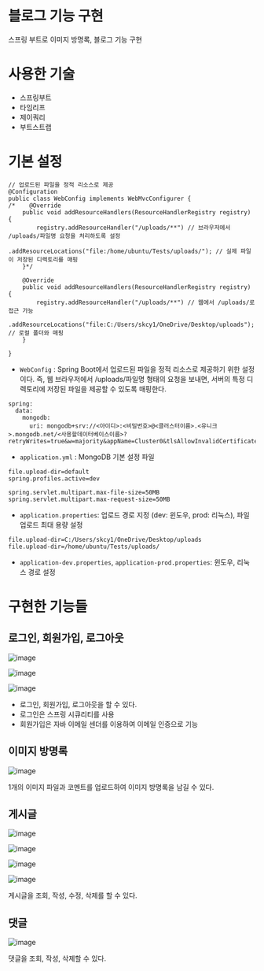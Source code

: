 # 블로그 기능 구현
스프링 부트로 이미지 방명록, 블로그 기능 구현

# 사용한 기술
- 스프링부트
- 타임리프
- 제이쿼리
- 부트스트랩

# 기본 설정
```
// 업로드된 파일을 정적 리소스로 제공
@Configuration
public class WebConfig implements WebMvcConfigurer {
/*    @Override
    public void addResourceHandlers(ResourceHandlerRegistry registry) {
        registry.addResourceHandler("/uploads/**") // 브라우저에서 /uploads/파일명 요청을 처리하도록 설정
                .addResourceLocations("file:/home/ubuntu/Tests/uploads/"); // 실제 파일이 저장된 디렉토리를 매핑
    }*/

    @Override
    public void addResourceHandlers(ResourceHandlerRegistry registry) {
        registry.addResourceHandler("/uploads/**") // 웹에서 /uploads/로 접근 가능
                .addResourceLocations("file:C:/Users/skcy1/OneDrive/Desktop/uploads");  // 로컬 폴더와 매핑
    }

}
```
- `WebConfig` : Spring Boot에서 업로드된 파일을 정적 리소스로 제공하기 위한 설정이다. 즉, 웹 브라우저에서 /uploads/파일명 형태의 요청을 보내면, 서버의 특정 디렉토리에 저장된 파일을 제공할 수 있도록 매핑한다.

```
spring:
  data:
    mongodb:
      uri: mongodb+srv://<아이디>:<비밀번호>@<클러스터이름>.<유니크>.mongodb.net/<사용할데이터베이스이름>?retryWrites=true&w=majority&appName=Cluster0&tlsAllowInvalidCertificates=true
```
- `application.yml` : MongoDB 기본 설정 파일

```
file.upload-dir=default
spring.profiles.active=dev

spring.servlet.multipart.max-file-size=50MB
spring.servlet.multipart.max-request-size=50MB
```
- `application.properties`: 업로드 경로 지정 (dev: 윈도우, prod: 리눅스), 파일 업로드 최대 용량 설정

```
file.upload-dir=C:/Users/skcy1/OneDrive/Desktop/uploads
file.upload-dir=/home/ubuntu/Tests/uploads/
```
- `application-dev.properties`, `application-prod.properties`: 윈도우, 리눅스 경로 설정

# 구현한 기능들
## 로그인, 회원가입, 로그아웃
![image](https://github.com/user-attachments/assets/ffd00bf6-58d0-4151-8fa0-cfda1f7d1104)

![image](https://github.com/user-attachments/assets/0a71eb2f-7e40-4fe9-9910-0cfdea550e46)

![image](https://github.com/user-attachments/assets/64fcd22c-bc4d-4e55-bb64-f2f29ce7f29a)

- 로그인, 회원가입, 로그아웃을 할 수 있다.
- 로그인은 스프링 시큐리티를 사용
- 회원가입은 자바 이메일 센더를 이용하여 이메일 인증으로 기능

## 이미지 방명록
![image](https://github.com/user-attachments/assets/8dbb2b04-12bd-40fc-9ee7-a1ba54ac13b7)

1개의 이미지 파일과 코멘트를 업로드하여 이미지 방명록을 남길 수 있다.

## 게시글
![image](https://github.com/user-attachments/assets/5947b830-e07f-44df-95ea-f4835db76554)

![image](https://github.com/user-attachments/assets/5636fa77-8d32-4bdf-9aa2-17275ddf6498)

![image](https://github.com/user-attachments/assets/6e48b775-ec48-4326-b17b-508f0c13ec2a)

![image](https://github.com/user-attachments/assets/641e26a1-ab4d-47a4-887e-4b1e08901740)

게시글을 조회, 작성, 수정, 삭제를 할 수 있다.

## 댓글
![image](https://github.com/user-attachments/assets/dd004cf2-e008-4558-b87c-61cd9d8ec996)

댓글을 조회, 작성, 삭제할 수 있다.
